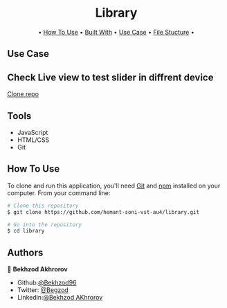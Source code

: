 <h1 align="center">
  <br>
 Library
  <br>
</h1>

<p align="center">
  • <a href="#how-to-use">How To Use</a> •
  <a href="#built-with">Built With</a> •
  <a href="#use-case">Use Case</a> •
  <a href="#file-structure">File Stucture</a> •

</p>

## Use Case

>

## Check Live view to test slider in diffrent device

<a href="https://github.com/hemant-soni-vst-au4/library.git">Clone repo </a>

## Tools

- JavaScript
- HTML/CSS
- Git

## How To Use

To clone and run this application, you'll need [Git](https://git-scm.com) and [npm](https://nodejs.org/en/) installed on your computer. From your command line:

```bash
# Clone this repository
$ git clone https://github.com/hemant-soni-vst-au4/library.git

# Go into the repository
$ cd library


```

## Authors

👤 **Bekhzod Akhrorov**

- Github:[@Bekhzod96](https://github.com/Bekhzod96)
- Twitter: [@Begzod](https://twitter.com/25d47e8987f740b)
- Linkedin:[@Bekhzod AKhrorov](https://www.linkedin.com/in/bekhzod-akhrorov/)

